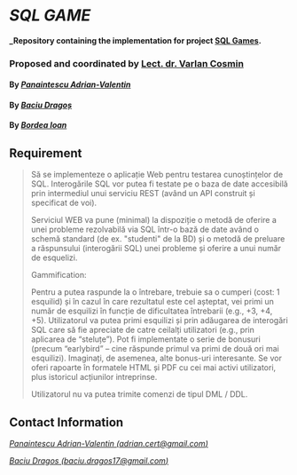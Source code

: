 # _SQL GAME_

#### _Repository containing the implementation for project **[SQL Games](https://profs.info.uaic.ro/~vcosmin/proiectetw)**.

### Proposed and coordinated by [Lect. dr. Varlan Cosmin](https://profs.info.uaic.ro/~vcosmin)

#### By _**[Panaintescu Adrian-Valentin](https://github.com/AdrianCert/)**_
#### By _**[Baciu Dragoș](https://github.com/Dragos101/)**_
#### By _**[Bordea Ioan](https://github.com/AdrianCert/)**_


## Requirement

>   Să se implementeze o aplicație Web pentru testarea cunoștințelor de SQL. Interogările SQL vor putea fi testate pe o baza de date accesibilă prin intermediul unui serviciu REST (având un API construit și specificat de voi).
>
>   Serviciul WEB va pune (minimal) la dispoziție o metodă de oferire a unei probleme rezolvabilă via SQL într-o bază de date având o schemă standard (de ex. "studenti" de la BD) și o metodă de preluare a răspunsului (interogării SQL) unei probleme și oferire a unui număr de esquelizi.
>
>   Gammification:
>
>   Pentru a putea raspunde la o întrebare, trebuie sa o cumperi (cost: 1 esquilid) și în cazul în care rezultatul este cel așteptat, vei primi un număr de esquilizi în funcție de dificultatea întrebarii (e.g., +3, +4, +5). Utilizatorul va putea primi esquilizi și prin adăugarea de interogări SQL care să fie apreciate de catre ceilalți utilizatori (e.g., prin aplicarea de “steluțe”). Pot fi implementate o serie de bonusuri (precum “earlybird” – cine răspunde primul va primi de două ori mai esquilizi). Imaginați, de asemenea, alte bonus-uri interesante. Se vor oferi rapoarte în formatele HTML și PDF cu cei mai activi utilizatori, plus istoricul acțiunilor intreprinse.
>
>   Utilizatorul nu va putea trimite comenzi de tipul DML / DDL.


## Contact Information

_[Panaintescu Adrian-Valentin (adrian.cert@gmail.com)](mailto:adrian.cert@gmail.com)_

_[Baciu Dragos (baciu.dragos17@gmail.com)](mailto:baciu.dragos17@gmail.com)_